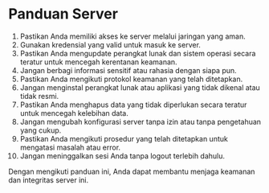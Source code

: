 # Panduan Server

1. Pastikan Anda memiliki akses ke server melalui jaringan yang aman.
2. Gunakan kredensial yang valid untuk masuk ke server.
3. Pastikan Anda mengupdate perangkat lunak dan sistem operasi secara teratur untuk mencegah kerentanan keamanan.
4. Jangan berbagi informasi sensitif atau rahasia dengan siapa pun.
5. Pastikan Anda mengikuti protokol keamanan yang telah ditetapkan.
6. Jangan menginstal perangkat lunak atau aplikasi yang tidak dikenal atau tidak resmi.
7. Pastikan Anda menghapus data yang tidak diperlukan secara teratur untuk mencegah kelebihan data.
8. Jangan mengubah konfigurasi server tanpa izin atau tanpa pengetahuan yang cukup.
9. Pastikan Anda mengikuti prosedur yang telah ditetapkan untuk mengatasi masalah atau error.
10. Jangan meninggalkan sesi Anda tanpa logout terlebih dahulu.

Dengan mengikuti panduan ini, Anda dapat membantu menjaga keamanan dan integritas server ini.
